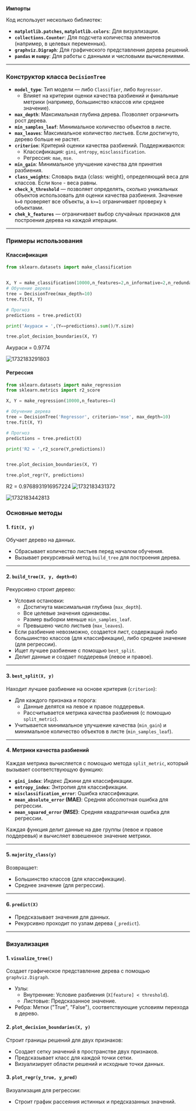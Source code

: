 **Импорты**

Код использует несколько библиотек:

- **`matplotlib.patches`, `matplotlib.colors`**: Для визуализации.
- **`collections.Counter`**: Для подсчета количества элементов (например, в целевых переменных).
- **`graphviz.Digraph`**: Для графического представления дерева решений.
- **`pandas` и `numpy`**: Для работы с данными и числовыми вычислениями.

---

### **Конструктор класса `DecisionTree`**

- **`model_type`**: Тип модели — либо `Classifier`, либо `Regressor`.
  - Влияет на критерии оценки качества разбиений и финальные метрики (например, большинство классов или среднее значение).
- **`max_depth`**: Максимальная глубина дерева. Позволяет ограничить рост дерева.
- **`min_samples_leaf`**: Минимальное количество объектов в листе.
- **`max_leaves`**: Максимальное количество листьев. Если достигнуто, дерево больше не растет.
- **`criterion`**: Критерий оценки качества разбиений. Поддерживаются:
  - Классификация: `gini`, `entropy`, `misclassification`.
  - Регрессия: `mae`, `mse`.
- **`min_gain`**: Минимальное улучшение качества для принятия разбиения.
- **`class_weights`**:  Словарь вида {class: weight}, определяющий веса для классов. Если `None` - веса равны.
- **`check_k_threshold`** — позволяет определять, сколько уникальных объектов использовать для оценки качества разбиения. Значение `k=0` проверяет все объекты, а `k>=1` ограничивает проверку `k` объектами.
- **`chek_k_features`** — ограничивает выбор случайных признаков для построения дерева на каждой итерации.

---

### Примеры использования

#### Классификация

```python
from sklearn.datasets import make_classification


X, Y = make_classification(10000,n_features=2,n_informative=2,n_redundant = 0, n_classes=2)
# Обучение дерева
tree = DecisionTree(max_depth=10)
tree.fit(X, Y)

# Прогноз
predictions = tree.predict(X)

print('Акураси = ',(Y==predictions).sum()/Y.size)

tree.plot_decision_boundaries(X, Y)
```

Акураси =  0.9774

![1732183291803](image/README/1732183291803.png)

#### Регрессия

```python
from sklearn.datasets import make_regression
from sklearn.metrics import r2_score

X, Y = make_regression(10000,n_features=4)

# Обучение дерева
tree = DecisionTree('Regressor', criterion='mse', max_depth=10)
tree.fit(X, Y)

# Прогноз
predictions = tree.predict(X)

print('R2 = ',r2_score(Y,predictions))


tree.plot_decision_boundaries(X, Y)

tree.plot_regr(Y, predictions)
```

R2 =  0.9768931916957224
![1732183431372](image/README/1732183431372.png)

![1732183442813](image/README/1732183442813.png)

### **Основные методы**

#### 1. **`fit(X, y)`**

Обучает дерево на данных.

- Сбрасывает количество листьев перед началом обучения.
- Вызывает рекурсивный метод `build_tree` для построения дерева.

---

#### 2. **`build_tree(X, y, depth=0)`**

Рекурсивно строит дерево:

- Условия остановки:
  - Достигнута максимальная глубина (`max_depth`).
  - Все целевые значения одинаковы.
  - Размер выборки меньше `min_samples_leaf`.
  - Превышено число листьев (`max_leaves`).
- Если разбиение невозможно, создается лист, содержащий либо большинство классов (для классификации), либо среднее значение (для регрессии).
- Ищет лучшее разбиение с помощью `best_split`.
- Делит данные и создает поддеревья (левое и правое).

---

#### 3. **`best_split(X, y)`**

Находит лучшее разбиение на основе критерия (`criterion`):

- Для каждого признака и порога:
  - Данные делятся на левое и правое поддеревья.
  - Рассчитывается метрика качества разбиения (с помощью `split_metric`).
- Учитывается минимальное улучшение качества (`min_gain`) и минимальное количество объектов в листе (`min_samples_leaf`).

---

#### 4. **Метрики качества разбиений**

Каждая метрика вычисляется с помощью метода `split_metric`, который вызывает соответствующую функцию:

- **`gini_index`**: Индекс Джини для классификации.
- **`entropy_index`**: Энтропия для классификации.
- **`misclassification_error`**: Ошибка классификации.
- **`mean_absolute_error` (MAE)**: Средняя абсолютная ошибка для регрессии.
- **`mean_squared_error` (MSE)**: Средняя квадратичная ошибка для регрессии.

Каждая функция делит данные на две группы (левое и правое поддеревья) и вычисляет взвешенное значение метрики.

---

#### 5. **`majority_class(y)`**

Возвращает:

- Большинство классов (для классификации).
- Среднее значение (для регрессии).

---

#### 6. **`predict(X)`**

- Предсказывает значения для данных.
- Рекурсивно проходит по узлам дерева (`_predict`).

---

### **Визуализация**

#### 1. **`visualize_tree()`**

Создает графическое представление дерева с помощью `graphviz.Digraph`.

- Узлы:
  - Внутренние: Условие разбиения (`X[feature] < threshold`).
  - Листовые: Предсказанное значение.
- Ребра: Метки ("True", "False"), соответствующие условиям перехода в дерево.

#### 2. **`plot_decision_boundaries(X, y)`**

Строит границы решений для двух признаков:

- Создает сетку значений в пространстве двух признаков.
- Предсказывает класс для каждой точки сетки.
- Визуализирует области решений и исходные точки данных.

#### 3. **`plot_regr(y_true, y_pred)`**

Визуализация для регрессии:

- Строит график рассеяния истинных и предсказанных значений.

